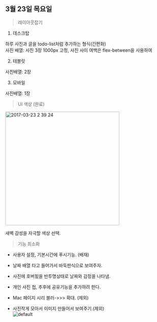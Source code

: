 ## 3월 23일 목요일  

> 레이아웃잡기  

1. 데스크탑  


하루 사진과 글을 todo-list처럼 추가하는 형식(간편화)  
사진 배열: 사진 3장 1000px 고정, 사진 사이 여백은 flex-between을 사용하여   

2. 테블릿  

사진배열: 2장  


3. 모바일  

사진배열: 1장  


> UI 색상  (완료)

<img width="359" alt="2017-03-23 2 39 24" src="https://cloud.githubusercontent.com/assets/25549306/24233602/9c00d4ec-0fd6-11e7-9dd6-7e3f0c8a9dd0.png">

새벽 감성을 자극할 색상 선택.  

> 기능 최소화  

- 사용자 설정, 기본시간에 푸시기능. (배재)  

- 날짜 배열 타고 들어가서 바둑판식으로 보여주자.   

- 사진에 호버됬을 반투명상태로 날짜와 감정을 나타냄.  

- 개인 사진 첩, 추후에 공유기능을 추가하려 한다.  

- Mac 페이지 시리 블러->>> 확대. (제외)  

- 사진작게 모아서 이미지 만들어서 보여주기.(제외)  
![default](https://cloud.githubusercontent.com/assets/25549306/23901645/848ed6d2-0901-11e7-8cfd-0985573abe55.jpg)  
